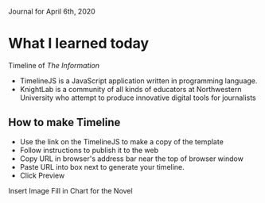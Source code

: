 Journal for April 6th, 2020 

# What I learned today 

Timeline of *The Information* 
- TimelineJS is a JavaScript application written in programming language. 
- KnightLab is a community of all kinds of educators at Northwestern University who attempt to produce innovative digital tools for journalists

## How to make Timeline 
- Use the link on the TimelineJS to make a copy of the template 
- Follow instructions to publish it to the web 
- Copy URL in browser's address bar near the top of browser window
- Paste URL into box next to generate your timeline.
- Click Preview 

Insert Image
Fill in Chart for the Novel 